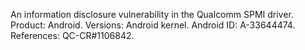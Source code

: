 An information disclosure vulnerability in the Qualcomm SPMI driver. Product: Android. Versions: Android kernel. Android ID: A-33644474. References: QC-CR#1106842.